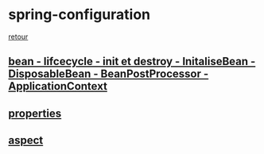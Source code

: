 # spring-configuration
[retour](https://github.com/grouault/spring-tutorial/blob/master/spring-contexte/notes/INDEX.md)

## [bean - lifcecycle - init et destroy - InitaliseBean - DisposableBean - BeanPostProcessor - ApplicationContext](https://github.com/grouault/spring-tutorial/blob/master/spring-contexte/notes/spring-configuration-xml/annotation-bean-post-processor.md)

## [properties](https://github.com/grouault/spring-tutorial/blob/master/spring-contexte/notes/spring-configuration-xml/properties.md)

## [aspect](https://github.com/grouault/spring-tutorial/blob/master/spring-contexte/notes/spring-configuration-xml/aspect.md)
